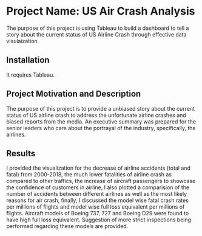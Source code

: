 # Project Name: US Air Crash Analysis

The purpose of this project is using Tableau to build a dashboard to tell a story about the current status of US Airline Crash through effective data visulaization.

## Installation
It requires Tableau.

## Project Motivation and Description
The purpose of this project is to provide a unbiased story about the current status of US airline crash to address the unfortunate airline crashes and biased reports from the media.
An executive summary was prepared for the senior leaders who care about the portrayal of the industry, specifically, the airlines.

## Results
I provided the visualization for the decrease of airline accidents (total and fatal) from 2000-2018, the much lower fatalities of airline crash as compared to other traffics, 
the increase of aircraft passengers to showcase the confidence of customers in airline, I also plotted a comparision of the number of accidents between different airlines as well as the most likely reasons for air crash, finally, I discussed the model wise fatal crash rates per millions of flights and model wise full loss equivalent per millions of flights. Aircraft models of Boeing 737, 727 and Boeing D29 were found to have high full loss equivalent. Suggestion of more strict inspections being performed regarding these models are provided. 
